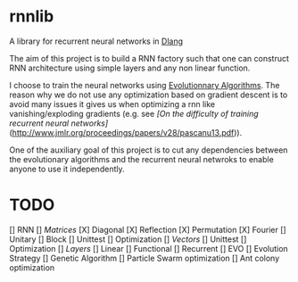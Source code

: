 # rnnlib
A library for recurrent neural networks in [Dlang](https://dlang.org/)

The aim of this project is to build a RNN factory such that one can construct
RNN architecture using simple layers and any non linear function.

I choose to train the neural networks using [Evolutionnary Algorithms](https://en.wikipedia.org/wiki/Evolutionary_algorithm).
The reason why we do not use any optimization based on gradient descent is to avoid many issues it gives us when optimizing
a rnn like vanishing/exploding gradients (e.g. see _[On the difficulty of training recurrent neural networks]_(http://www.jmlr.org/proceedings/papers/v28/pascanu13.pdf)).

One of the auxiliary goal of this project is to cut any dependencies between the evolutionary algorithms
and the recurrent neural netwroks to enable anyone to use it independently.

# TODO
[] RNN
  [] _Matrices_
    [X] Diagonal
    [X] Reflection
    [X] Permutation
    [X] Fourier
    [] Unitary
    [] Block
    [] Unittest
    [] Optimization
  [] _Vectors_
    [] Unittest
    [] Optimization
  [] _Layers_
    [] Linear
    [] Functional
    [] Recurrent
[] EVO
  [] Evolution Strategy
  [] Genetic Algorithm
  [] Particle Swarm optimization
  [] Ant colony optimization
